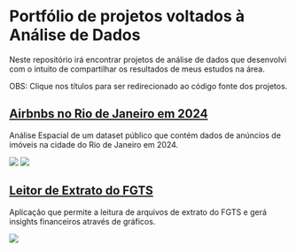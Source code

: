 # Portfólio de projetos voltados à Análise de Dados
Neste repositório irá encontrar projetos de análise de dados que desenvolvi com o intuito de compartilhar os resultados de meus estudos na área.

OBS: Clique nos títulos para ser redirecionado ao código fonte dos projetos.

## [Airbnbs no Rio de Janeiro em 2024](https://github.com/Scorsato7/airbnb-rj)
Análise Espacial de um dataset público que contém dados de anúncios de imóveis na cidade do Rio de Janeiro em 2024.

<a href="https://insideairbnb.com/get-the-data/" target="_blank"><img loading="lazy" src="https://img.shields.io/badge/INSIDE_AIRBNB-50a7c7?style=for-the-badge" target="_blank"></a>
<a href="https://medium.com/@thiago.scorsato/análise-espacial-airbnbs-no-rio-de-janeiro-em-2024-e3623c37910e" target="_blank"><img loading="lazy" src="https://img.shields.io/badge/Medium-12100E?style=for-the-badge&logo=medium&logoColor=white" target="_blank"></a>

## [Leitor de Extrato do FGTS](https://github.com/Scorsato7/extrato-fgts)
Aplicação que permite a leitura de arquivos de extrato do FGTS e gerá insights financeiros através de gráficos.

<a href="https://medium.com/@thiago.scorsato/extração-de-dados-extrato-do-fgts-9f1942f4c757" target="_blank"><img loading="lazy" src="https://img.shields.io/badge/Medium-12100E?style=for-the-badge&logo=medium&logoColor=white" target="_blank"></a>
